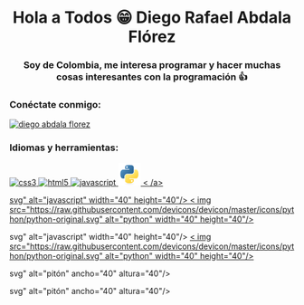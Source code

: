 <h1 align="center">Hola a Todos 😁 Diego Rafael Abdala Flórez</h1>
<h3 align="center">Soy de Colombia, me interesa programar y hacer muchas cosas interesantes con la programación 👍</h3>

<h3 align="left">Conéctate conmigo:</h3>
<p align="left">
<a href="https://fb.com/diego abdala florez" target="blank"><img align=" center" src="https://raw.githubusercontent.com/rahuldkjain/github-profile-readme-generator/master/src/images/icons/Social/facebook.svg" alt="diego abdala florez" height="30 " width="40" /></a>
</p>

<h3 align="left">Idiomas y herramientas:</h3>
<p align="left"> <a href="https://www.w3schools.com/css/" target="_blank" rel="noreferrer"> <img src="https://raw.githubusercontent. com/devicons/devicon/master/icons/css3/css3-original-wordmark.svg" alt="css3" width="40" height="40"/> </a> <a href="https:// www.w3.org/html/" target="_blank" rel="noreferrer"> <img src="https://raw.githubusercontent.com/devicons/devicon/master/icons/html5/html5-original-wordmark .svg" alt="html5" width="40" height="40"/> </a> <a href="https://developer.mozilla.org/en-US/docs/Web/JavaScript" target="_blank" rel="noreferrer"> <img src="https://raw.githubusercontent.com/devicons/devicon/master/icons/javascript/javascript- original.svg" alt="javascript" width="40" height="40"/> </a> <a href="https://www.python.org" target="_blank" rel="noreferrer" > <img src="https://raw.githubusercontent.com/devicons/devicon/master/icons/python/python-original.svg" alt="python" width="40" height="40"/> < /a> </p>svg" alt="javascript" width="40" height="40"/> </a> <a href="https://www.python.org" target="_blank" rel="noreferrer"> < img src="https://raw.githubusercontent.com/devicons/devicon/master/icons/python/python-original.svg" alt="python" width="40" height="40"/> </a > </p>svg" alt="javascript" width="40" height="40"/> </a> <a href="https://www.python.org" target="_blank" rel="noreferrer"> < img src="https://raw.githubusercontent.com/devicons/devicon/master/icons/python/python-original.svg" alt="python" width="40" height="40"/> </a > </p>svg" alt="pitón" ancho="40" altura="40"/> </a> </p>svg" alt="pitón" ancho="40" altura="40"/> </a> </p>
